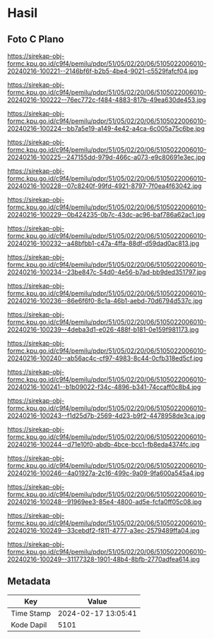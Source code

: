 # Hasil

## Foto C Plano

https://sirekap-obj-formc.kpu.go.id/c9f4/pemilu/pdpr/51/05/02/20/06/5105022006010-20240216-100221--2146bf6f-b2b5-4be4-9021-c5529fafcf04.jpg

https://sirekap-obj-formc.kpu.go.id/c9f4/pemilu/pdpr/51/05/02/20/06/5105022006010-20240216-100222--76ec772c-f484-4883-817b-49ea630de453.jpg

https://sirekap-obj-formc.kpu.go.id/c9f4/pemilu/pdpr/51/05/02/20/06/5105022006010-20240216-100224--bb7a5e19-a149-4e42-a4ca-6c005a75c6be.jpg

https://sirekap-obj-formc.kpu.go.id/c9f4/pemilu/pdpr/51/05/02/20/06/5105022006010-20240216-100225--247155dd-979d-466c-a073-e9c80691e3ec.jpg

https://sirekap-obj-formc.kpu.go.id/c9f4/pemilu/pdpr/51/05/02/20/06/5105022006010-20240216-100228--07c8240f-99fd-4921-8797-7f0ea4f63042.jpg

https://sirekap-obj-formc.kpu.go.id/c9f4/pemilu/pdpr/51/05/02/20/06/5105022006010-20240216-100229--0b424235-0b7c-43dc-ac96-baf786a62ac1.jpg

https://sirekap-obj-formc.kpu.go.id/c9f4/pemilu/pdpr/51/05/02/20/06/5105022006010-20240216-100232--a48bfbb1-c47a-4ffa-88df-d59dad0ac813.jpg

https://sirekap-obj-formc.kpu.go.id/c9f4/pemilu/pdpr/51/05/02/20/06/5105022006010-20240216-100234--23be847c-54d0-4e56-b7ad-bb9ded351797.jpg

https://sirekap-obj-formc.kpu.go.id/c9f4/pemilu/pdpr/51/05/02/20/06/5105022006010-20240216-100236--86e6f6f0-8c1a-46b1-aebd-70d6794d537c.jpg

https://sirekap-obj-formc.kpu.go.id/c9f4/pemilu/pdpr/51/05/02/20/06/5105022006010-20240216-100239--4deba3d1-e026-488f-b181-0e159f981173.jpg

https://sirekap-obj-formc.kpu.go.id/c9f4/pemilu/pdpr/51/05/02/20/06/5105022006010-20240216-100240--ab56ac4c-cf97-4983-8c44-0cfb318ed5cf.jpg

https://sirekap-obj-formc.kpu.go.id/c9f4/pemilu/pdpr/51/05/02/20/06/5105022006010-20240216-100241--b1b09022-f34c-4896-b341-74ccaff0c8b4.jpg

https://sirekap-obj-formc.kpu.go.id/c9f4/pemilu/pdpr/51/05/02/20/06/5105022006010-20240216-100243--f1d25d7b-2569-4d23-b9f2-4478958de3ca.jpg

https://sirekap-obj-formc.kpu.go.id/c9f4/pemilu/pdpr/51/05/02/20/06/5105022006010-20240216-100244--d71e10f0-abdb-4bce-bcc1-fb8eda4374fc.jpg

https://sirekap-obj-formc.kpu.go.id/c9f4/pemilu/pdpr/51/05/02/20/06/5105022006010-20240216-100246--4a01927a-2c16-499c-9a09-9fa600a545a4.jpg

https://sirekap-obj-formc.kpu.go.id/c9f4/pemilu/pdpr/51/05/02/20/06/5105022006010-20240216-100248--91969ee3-85e4-4800-ad5e-fcfa0ff05c08.jpg

https://sirekap-obj-formc.kpu.go.id/c9f4/pemilu/pdpr/51/05/02/20/06/5105022006010-20240216-100249--33cebdf2-f811-4777-a3ec-2579489ffa04.jpg

https://sirekap-obj-formc.kpu.go.id/c9f4/pemilu/pdpr/51/05/02/20/06/5105022006010-20240216-100249--31177328-1901-48b4-8bfb-2770adfea614.jpg


## Metadata

| Key        | Value               |
| ---------- | ------------------- |
| Time Stamp | 2024-02-17 13:05:41 |
| Kode Dapil | 5101                |



